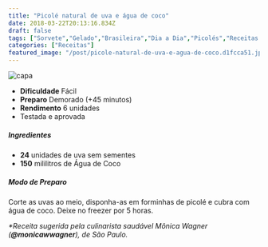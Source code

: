 ```yaml
---
title: "Picolé natural de uva e água de coco"
date: 2018-03-22T20:13:16.834Z
draft: false
tags: ["Sorvete","Gelado","Brasileira","Dia a Dia","Picolés","Receitas com frutas","Receitas simples e fáceis"]
categories: ["Receitas"]
featured_image: "/post/picole-natural-de-uva-e-agua-de-coco.d1fcca51.jpeg"
---
```


![capa](/post/picole-natural-de-uva-e-agua-de-coco.d1fcca51.jpeg)

*   **Dificuldade** Fácil
*   **Preparo** Demorado (+45 minutos)
*   **Rendimento** 6 unidades
*   Testada e aprovada
    

##### Ingredientes

*   **24** unidades de uva sem sementes
*   **150** mililitros de Água de Coco

##### Modo de Preparo

Corte as uvas ao meio, disponha-as em forminhas de picolé e cubra com água de coco. Deixe no freezer por 5 horas.

_*Receita sugerida pela culinarista saudável Mônica Wagner (**@monicawwagner**), de São Paulo._
